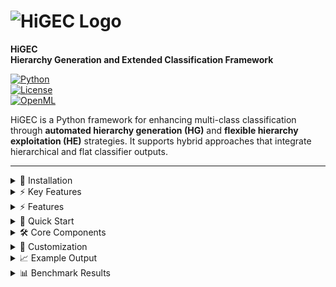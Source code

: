 # ![HiGEC Logo](https://github.com/user-attachments/assets/a415cb44-9bb8-4a8b-b638-624c3ea02667)

**HiGEC**  
**Hierarchy Generation and Extended Classification Framework**  

[![Python](https://img.shields.io/badge/python-3.8%2B-blue)](https://www.python.org)  
[![License](https://img.shields.io/badge/license-MIT-green)](LICENSE)  
[![OpenML](https://img.shields.io/badge/OpenML-datasets-orange)](https://www.openml.org)  

HiGEC is a Python framework for enhancing multi-class classification through **automated hierarchy generation (HG)** and **flexible hierarchy exploitation (HE)** strategies. It supports hybrid approaches that integrate hierarchical and flat classifier outputs.

---
<details>
<summary>🔧 Installation</summary>

```bash
git clone https://github.com/alagoz/higec.git
cd higec
pip install -r requirements.txt
```

**Dependencies:**  
`numpy` `scipy` `matplotlib` `scikit-learn` `scikit-learn-extra` `proglearn` `xgboost` `lightgbm`
</details>

<details> <summary>⚡ Key Features</summary>
- � **Automatic hierarchy generation** from flat class labels  
- 🧩 **Hybrid HE+F classification strategies**  
- 🖇️ Support for **any scikit-learn compatible classifier**  
- 📊 **Benchmark-ready** with OpenML integration  
- 🌳 **Visualization tools** for hierarchy inspection


Dependencies: numpy, scipy, matplotlib, scikit-learn, scikit-learn-extra, proglearn, xgboost, lightgbm

</details>
<details> <summary>⚡ Features</summary>

Automatic Hierarchy Generation from flat-labeled datasets

Advanced Hierarchy Exploitation (HE+) and Hybrid HE+F approaches

Support for any multi-class base classifier: RF, XGB, ETC, LGB, etc.

Benchmark-ready with OpenML datasets

Visualizations: dendrograms & extended linkage tables

</details>
<details> <summary>🚀 Quick Start</summary>

Run the example:

python run_higec_example.py


Steps performed:

Download dataset from OpenML

Flat classification with a base classifier

Construct hierarchical class structure

Train hierarchical classifier

Compare F1-score (flat vs hierarchical)

</details>
<details> <summary>🛠 Core Components</summary>
Component	Purpose
HG.py	Hierarchy Generation (distance- or classifier-based)
HE.py	Hierarchy Exploitation (training/prediction wrapper)
diss_mat_embedding.py	Embed dissimilarity matrices
hdc.py	Hierarchical Divisive Clustering
jsd.py	Jensen-Shannon Distance computation
tsd.py	Task Similarity Distance computation
utils.py	Data loading, scoring, plotting, label checks
run_higec_example.py	Demo script with configurable HiGEC settings
</details>
<details> <summary>🧪 Customization</summary>

Adjust parameters in run_higec_example.py:

DID = 46264                       # OpenML dataset ID
HiGEC = 'CCM[HAC|COMPLETE]-LCPN[ETC]+F[XGB]'  # Hierarchy + Exploitation scheme
CLF_NAME_FC = 'RF'                # Flat classifier


Available classifiers: RF, XGB, ETC, LGB.

</details>
<details> <summary>📈 Example Output</summary>

Extended Linkage Table:

node_id:0, node_type:parent, subsets:[[0], [1,2,3,4]], branch_ids:[0,7], parent_id:None
node_id:1, node_type:parent, subsets:[[3,4],[1,2]], branch_ids:[5,6], parent_id:0


Performance Comparison:

- Flat Classification (RF) (f1): 0.3517 in 0.4309 seconds
- HiGEC: CCM[HAC|COMPLETE]-LCPN[ETC]+F[XGB] (f1): 0.3700 in 1.1853 seconds


Generated Hierarchy:
![example_hierarchy](https://github.com/user-attachments/assets/96e78795-541b-41a1-a7bb-a945b65411fa)

</details>
<details> <summary>📊 Benchmark Results</summary>

HiGEC was evaluated on 100 multi-class tabular datasets, showing consistent F1-score gains, particularly with hybrid HE+F configurations.

Mean F1 Comparison (HiGEC vs FC):
<img width="1476" height="387" alt="fig_mcm_higec_vs_fc" src="https://github.com/user-attachments/assets/614581db-e193-44dc-a5d2-998db14887b5" />

Mean F1 Scores & Std Values:
![table](https://github.com/user-attachments/assets/7e8000ef-de32-4aa2-87a6-76da536a9d26)

<details> <summary>📖 References</summary>

For more details on methodology, datasets, and evaluations, see the HiGEC GitHub repository.

</details> ```
